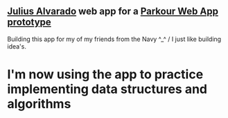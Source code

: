 ## [Julius Alvarado](https://www.julius3d.com) web app for a [Parkour Web App prototype](https://julius-node.herokuapp.com)

Building this app for my of my friends from the Navy ^_^ / I just like building idea's.

# I'm now using the app to practice implementing data structures and algorithms